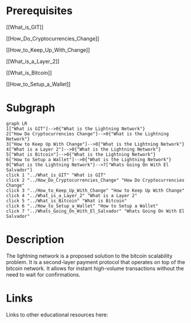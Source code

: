 # Prerequisites
[[What_is_GIT]]


[[How_Do_Cryptocurrencies_Change]]


[[How_to_Keep_Up_With_Change]]


[[What_is_a_Layer_2]]


[[What_is_Bitcoin]]


[[How_to_Setup_a_Wallet]]

# Subgraph

```mermaid
graph LR
1["What is GIT"]-->0{"What is the Lightning Network"}
2["How Do Cryptocurrencies Change"]-->0{"What is the Lightning Network"}
3["How to Keep Up With Change"]-->0{"What is the Lightning Network"}
4["What is a Layer 2"]-->0{"What is the Lightning Network"}
5["What is Bitcoin"]-->0{"What is the Lightning Network"}
6["How to Setup a Wallet"]-->0{"What is the Lightning Network"}
0{"What is the Lightning Network"}-->7["Whats Going On With El Salvador"]
click 1 "../What_is_GIT" "What is GIT"
click 2 "../How_Do_Cryptocurrencies_Change" "How Do Cryptocurrencies Change"
click 3 "../How_to_Keep_Up_With_Change" "How to Keep Up With Change"
click 4 "../What_is_a_Layer_2" "What is a Layer 2"
click 5 "../What_is_Bitcoin" "What is Bitcoin"
click 6 "../How_to_Setup_a_Wallet" "How to Setup a Wallet"
click 7 "../Whats_Going_On_With_El_Salvador" "Whats Going On With El Salvador"
```



# Description
The lightning network is a proposed solution to the bitcoin scalability problem. It is a second-layer payment protocol that operates on top of the bitcoin network. It allows for instant high-volume transactions without the need to wait for confirmations.

# Links
Links to other educational resources here: